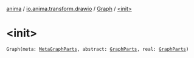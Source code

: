 [anima](../../index.md) / [io.anima.transform.drawio](../index.md) / [Graph](index.md) / [&lt;init&gt;](./-init-.md)

# &lt;init&gt;

`Graph(meta: `[`MetaGraphParts`](../-meta-graph-parts/index.md)`, abstract: `[`GraphParts`](../-graph-parts/index.md)`, real: `[`GraphParts`](../-graph-parts/index.md)`)`